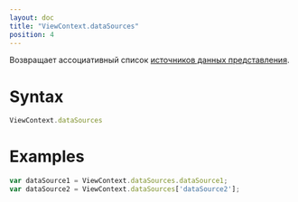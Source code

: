 ```yaml
---
layout: doc
title: "ViewContext.dataSources"
position: 4
---
```


Возвращает ассоциативный список [источников данных представления](../../../DataSources/).

# Syntax

```js
ViewContext.dataSources
```

# Examples

```js
var dataSource1 = ViewContext.dataSources.dataSource1;
var dataSource2 = ViewContext.dataSources['dataSource2'];
```
